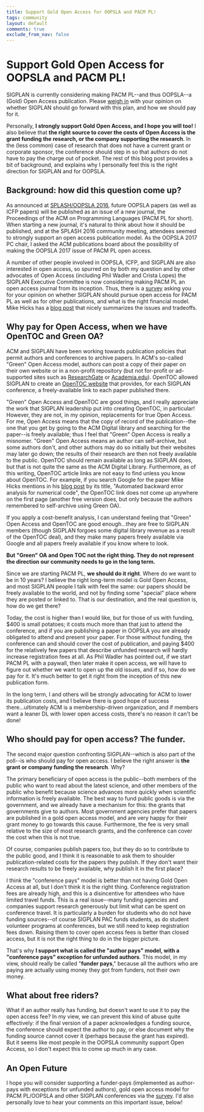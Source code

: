 ```yaml
---
title: Support Gold Open Access for OOPSLA and PACM PL!
tags: community
layout: default
comments: true
exclude_from_nav: false
---
```




Support Gold Open Access for OOPSLA and PACM PL!
================================================

SIGPLAN is currently considering making PACM PL--and thus OOPSLA--a (Gold) Open Access publication.  Please [weigh in](https://docs.google.com/forms/d/e/1FAIpQLScHHPd4yQoUTzz48ogVnRGL4AIUPPxXWgz4_c2nXwzGrisgyg/viewform) with your opinion on whether SIGPLAN should go forward with this plan, and how we should pay for it.

Personally, **I strongly support Gold Open Access, and I hope you will too!**  I also believe that **the right source to cover the costs of Open Access is the grant funding the research, or the company supporting the research**.  In the (less common) case of research that does not have a current grant or corporate sponsor, the conference should step in so that authors do not have to pay the charge out of pocket.  The rest of this blog post provides a bit of background, and explains why I personally feel this is the right direction for SIGPLAN and for OOPSLA.



Background: how did this question come up?
------------------------------------------

As announced at [SPLASH/OOPSLA 2016](http://2016.splashcon.org/), future OOPSLA papers (as well as ICFP papers) will be published as an issue of a new journal, the Proceedings of the ACM on Programming Languages (PACM PL for short).  When starting a new journal, it's natural to think about how it should be published, and at the SPLASH 2016 community meeting, attendees seemed to strongly support an open access publication model.  As the OOPSLA 2017 PC chair, I asked the ACM publications board about the possibility of making the OOPSLA 2017 issue of PACM PL open access.

A number of other people involved in OOPSLA, ICFP, and SIGPLAN are also interested in open access, so spurred on by both my question and by other advocates of Open Access (including Phil Wadler and Crista Lopes) the SIGPLAN Executive Committee is now considering making PACM PL an open access journal from its inception.  Thus, there is a [survey](https://docs.google.com/forms/d/e/1FAIpQLScHHPd4yQoUTzz48ogVnRGL4AIUPPxXWgz4_c2nXwzGrisgyg/viewform) asking you for your opinion on whether SIGPLAN should pursue open access for PACM PL as well as for other publications, and what is the right financial model.  Mike Hicks has a [blog post](http://www.pl-enthusiast.net/2017/01/03/open-access-publication-is-now-the-time/) that nicely summarizes the issues and tradeoffs.



Why pay for Open Access, when we have OpenTOC and Green OA?
-----------------------------------------------------------

ACM and SIGPLAN have been working towards publication policies that permit authors and conferences to archive papers.  In ACM's so-called "Green" Open Access model, authors can post a copy of their paper on their own website or in a non-profit repository (but not for-profit or ad-supported sites such as [ResearchGate](https://www.researchgate.net/) or [Academia.edu](https://www.academia.edu/)).  OpenTOC allowed SIGPLAN to create an [OpenTOC website](http://www.sigplan.org/OpenTOC/) that provides, for each SIGPLAN conference, a freely-available link to each paper published there.

"Green" Open Access and OpenTOC are good things, and I really appreciate the work that SIGPLAN leadership put into creating OpenTOC, in particular!  However, they are not, in my opinion, replacements for true Open Access.  For me, Open Access means that the copy of record of the publication--the one that you get by going to the ACM Digital library and searching for the paper--is freely available; thus I feel that "Green" Open Access is really a misnomer.  "Green" Open Access means an author can self-archive, but some authors don't, and other authors may do so initially but their websites may later go down; the results of their research are then not freely available to the public.  OpenTOC should remain available as long as SIGPLAN does, but that is not quite the same as the ACM Digital Library.  Furthermore, as of this writing, OpenTOC article links are not easy to find unless you know about OpenTOC.  For example, if you search Google for the paper Mike Hicks mentions in his [blog post](http://www.pl-enthusiast.net/2017/01/03/open-access-publication-is-now-the-time/) by its title, "Automated backward error analysis for numerical code", the OpenTOC link does not come up anywhere on the first page (another free version does, but only because the authors remembered to self-archive using Green OA).

If you apply a cost-benefit analysis, I can understand feeling that "Green" Open Access and OpenTOC are good enough...they are free to SIGPLAN members (though SIGPLAN forgoes some digital library revenue as a result of the OpenTOC deal), and they make many papers freely available via Google and all papers freely available if you know where to look.

**But "Green" OA and Open TOC not the right thing.  They do not represent the direction our community needs to go in the long term.**

Since we are starting PACM PL, **we should do it right**.  Where do we want to be in 10 years?  I believe the right long-term model is Gold Open Access, and most SIGPLAN people I talk with feel the same: our papers should be freely available to the world, and not by finding some "special" place where they are posted or linked to.  That is our destination, and the real question is, how do we get there?

Today, the cost is higher than I would like, but for those of us with funding, $400 is small potatoes; it costs much more than that just to attend the conference, and if you are publishing a paper in OOPSLA you are already obligated to attend and present your paper.  For those without funding, the conference can and should cover the cost of publication, and paying $400 for the relatively few papers that describe unfunded research will hardly increase registration fees at all.  As Phil Wadler has pointed out, if we start PACM PL with a paywall, then later make it open access, we will have to figure out whether we want to open up the old issues, and if so, how do we pay for it.  It's much better to get it right from the inception of this new publication form.

In the long term, I and others will be strongly advocating for ACM to lower its publication costs, and I believe there is good hope of success there...ultimately ACM is a membership-driven organization, and if members want a leaner DL with lower open access costs, there's no reason it can't be done!



Who should pay for open access?  The funder.
--------------------------------------------

The second major question confronting SIGPLAN--which is also part of the poll--is who should pay for open access.  I believe the right answer is **the grant or company funding the research**.  Why?

The primary beneficiary of open access is the public--both members of the public who want to read about the latest science, and other members of the public who benefit because science advances more quickly when scientific information is freely available.  The best way to fund public goods is via the government, and we already have a mechanism for this: the grants that governments give to authors.  Most government agencies prefer that papers are published in a gold open access model, and are very happy for their grant money to go towards this cause.  Furthermore, the fee is very small relative to the size of most research grants, and the conference can cover the cost when this is not true.

Of course, companies publish papers too, but they do so to contribute to the public good, and I think it is reasonable to ask them to shoulder publication-related costs for the papers they publish.  If they don't want their research results to be freely available, why publish it in the first place?

I think the "conference pays" model is better than not having Gold Open Access at all, but I don't think it is the right thing.  Conference registration fees are already high, and this is a disincentive for attendees who have limited travel funds.  This is a real issue--many funding agencies and companies support research generously but limit what can be spent on conference travel.  It is particularly a burden for students who do not have funding sources--of course SIGPLAN PAC funds students, as do student volunteer programs at conferences, but we still need to keep registration fees down.  Raising them to cover open access fees is better than closed access, but it is not the right thing to do in the bigger picture.

That's why **I support what is called the "author pays" model, with a "conference pays" exception for unfunded authors**.  This model, in my view, should really be called "**funder pays**," because all the authors who are paying are actually using money they got from funders, not their own money.

What about free riders?
-----------------------

What if an author really has funding, but doesn't want to use it to pay the open access fee?  In my view, we can prevent this kind of abuse quite effectively: if the final version of a paper acknowledges a funding source, the conference should expect the author to pay, or else document why the funding source cannot cover it (perhaps because the grant has expired).  But it seems like most people in the OOPSLA community support Open Access, so I don't expect this to come up much in any case.


An Open Future
--------------
I hope you will consider supporting a funder-pays (implemented as author-pays with exceptions for unfunded authors), gold open access model for PACM PL/OOPSLA and other SIGPLAN conferences via the [survey](https://docs.google.com/forms/d/e/1FAIpQLScHHPd4yQoUTzz48ogVnRGL4AIUPPxXWgz4_c2nXwzGrisgyg/viewform).  I'd also personally love to hear your comments on this important issue, below!
